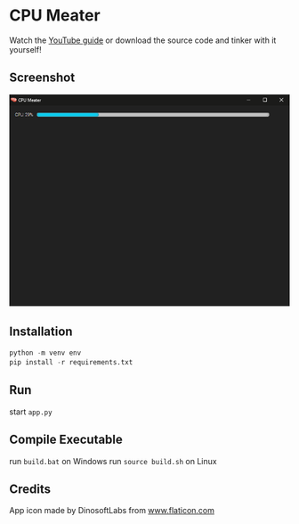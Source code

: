 # CPU Meater

Watch the [YouTube guide](#) or download the source code and tinker with it yourself!

## Screenshot

![](demo.gif)

## Installation

```py
python -m venv env
pip install -r requirements.txt
```

## Run

start `app.py`

## Compile Executable

run `build.bat` on Windows
run `source build.sh` on Linux


## Credits

App icon made by DinosoftLabs from www.flaticon.com

